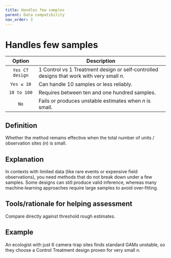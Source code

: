 ```yaml
---
title: Handles few samples
parent: Data compatibility
nav_order: 3
---
```


# Handles few samples

|  **Option**        | **Description**            |
|:------------------:|----------------------------|
| `Yes CT design` | 1 Control vs 1 Treatment design or self‑controlled designs that work with very small *n*. |
| `Yes ≤ 10` | Can handle 10 samples or less reliably. |
| `10 to 100` | Requires between ten and one hundred samples. |
| `No` | Fails or produces unstable estimates when *n* is small. |


## Definition
Whether the method remains effective when the total number of units / observation sites (*n*) is small. 

## Explanation
In contexts with limited data (like rare events or expensive field observations), you need methods that do not break down under a few samples. Some designs can still produce valid inference, whereas many machine‑learning approaches require large samples to avoid over‑fitting.

## Tools/rationale for helping assessment
Compare directly against threshold rough estimates.

## Example
An ecologist with just 6 camera-trap sites finds standard GAMs unstable, so they choose a Control Treatment design proven for very small *n*.
